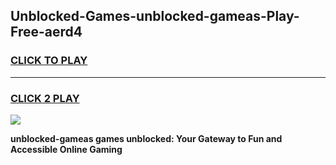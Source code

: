 
## Unblocked-Games-unblocked-gameas-Play-Free-aerd4
<h3>
<a href="https://premium76.site?title=unblocked-gameas&ref=23A">CLICK TO PLAY</a></h3>
<hr>

<h3>
<a href="https://premium76.site?title=unblocked-gameas&ref=23A">CLICK 2 PLAY</a>
  
</h3>

<a href="https://premium76.site?title=unblocked-gameas&ref=23A"><img src="https://clearcache.store/games.png"></a>


**unblocked-gameas games unblocked: Your Gateway to Fun and Accessible Online Gaming**
